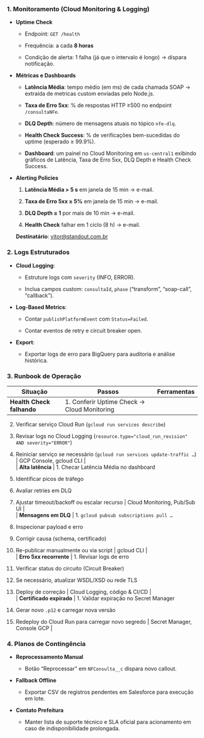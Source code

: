 ### 1. Monitoramento (Cloud Monitoring & Logging)

- **Uptime Check**
    
    - Endpoint: `GET /health`
        
    - Frequência: a cada **8 horas**
        
    - Condição de alerta: 1 falha (já que o intervalo é longo) → dispara notificação.
        
- **Métricas e Dashboards**
    
    - **Latência Média**: tempo médio (em ms) de cada chamada SOAP → extraída de metricas custom enviadas pelo Node.js.
        
    - **Taxa de Erro 5xx**: % de respostas HTTP ≥500 no endpoint `/consultaNFe`.
        
    - **DLQ Depth**: número de mensagens atuais no tópico `nfe-dlq`.
        
    - **Health Check Success**: % de verificações bem-sucedidas do uptime (esperado ≥ 99.9%).
        
    - **Dashboard**: um painel no Cloud Monitoring em `us-central1` exibindo gráficos de Latência, Taxa de Erro 5xx, DLQ Depth e Health Check Success.
        
- **Alerting Policies**
    
    1. **Latência Média > 5 s** em janela de 15 min → e-mail.
        
    2. **Taxa de Erro 5xx ≥ 5%** em janela de 15 min → e-mail.
        
    3. **DLQ Depth ≥ 1** por mais de 10 min → e-mail.
        
    4. **Health Check** falhar em 1 ciclo (8 h) → e-mail.
        
    
    **Destinatário**: vitor@standout.com.br
    

### 2. Logs Estruturados

- **Cloud Logging**:
    
    - Estruture logs com `severity` (INFO, ERROR).
        
    - Inclua campos custom: `consultaId`, `phase` (“transform”, “soap-call”, “callback”).
        
- **Log-Based Metrics**:
    
    - Contar `publishPlatformEvent` com `Status=Failed`.
        
    - Contar eventos de retry e circuit breaker open.
        
- **Export**:
    
    - Exportar logs de erro para BigQuery para auditoria e análise histórica.
        

### 3. Runbook de Operação

|Situação|Passos|Ferramentas|
|---|---|---|
|**Health Check falhando**|1. Conferir Uptime Check → Cloud Monitoring||

2. Verificar serviço Cloud Run (`gcloud run services describe`)
    
3. Revisar logs no Cloud Logging (`resource.type="cloud_run_revision" AND severity="ERROR"`)
    
4. Reiniciar serviço se necessário (`gcloud run services update-traffic …`) | GCP Console, gcloud CLI |  
    | **Alta latência** | 1. Checar Latência Média no dashboard
    
5. Identificar picos de tráfego
    
6. Avaliar retries em DLQ
    
7. Ajustar timeout/backoff ou escalar recurso | Cloud Monitoring, Pub/Sub UI |  
    | **Mensagens em DLQ** | 1. `gcloud pubsub subscriptions pull …`
    
8. Inspecionar payload e erro
    
9. Corrigir causa (schema, certificado)
    
10. Re-publicar manualmente ou via script | gcloud CLI |  
    | **Erro 5xx recorrente** | 1. Revisar logs de erro
    
11. Verificar status do circuito (Circuit Breaker)
    
12. Se necessário, atualizar WSDL/XSD ou rede TLS
    
13. Deploy de correção | Cloud Logging, código & CI/CD |  
    | **Certificado expirado** | 1. Validar expiração no Secret Manager
    
14. Gerar novo `.p12` e carregar nova versão
    
15. Redeploy do Cloud Run para carregar novo segredo | Secret Manager, Console GCP |
    

### 4. Planos de Contingência

- **Reprocessamento Manual**
    
    - Botão “Reprocessar” em `NFConsulta__c` dispara novo callout.
        
- **Fallback Offline**
    
    - Exportar CSV de registros pendentes em Salesforce para execução em lote.
        
- **Contato Prefeitura**
    
    - Manter lista de suporte técnico e SLA oficial para acionamento em caso de indisponibilidade prolongada.